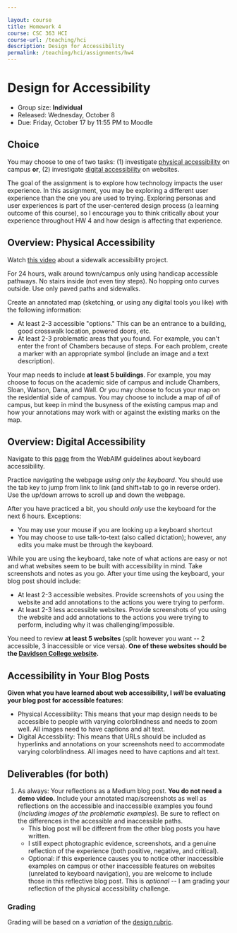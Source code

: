```yaml
---

layout: course
title: Homework 4
course: CSC 363 HCI
course-url: /teaching/hci
description: Design for Accessibility
permalink: /teaching/hci/assignments/hw4
---
```


# Design for Accessibility

* Group size: **Individual**
* Released: Wednesday, October 8
* Due: Friday, October 17 by 11:55 PM to Moodle

## Choice
You may choose to one of two tasks: (1) investigate [physical accessibility](#overview-physical-accessibility) on campus **or**, (2) investigate [digital accessibility](#overview-digital-accessibility) on websites.

The goal of the assignment is to explore how technology impacts the user experience. In this assignment, you may be exploring a different user experience than the one you are used to trying.
Exploring personas and user experiences is part of the user-centered design process (a learning outcome of this course), so I encourage you to think critically about your experience throughout HW 4 and how design is affecting that experience.

## Overview: Physical Accessibility
Watch [this video](https://www.youtube.com/watch?v=_GBLqZDXB_0) about a sidewalk accessibility project.

For 24 hours, walk around town/campus only using handicap accessible pathways. No stairs inside (not even tiny steps). No hopping onto curves outside. Use only paved paths and sidewalks. 

Create an annotated map (sketching, or using any digital tools you like) with the following information:
* At least 2-3 accessible "options." This can be an entrance to a building, good crosswalk location, powered 
doors, etc.
* At least 2-3 problematic areas that you found. For example, you can't enter the front of Chambers because of steps.
For each problem, create a marker with an appropriate symbol (include an image and a text description).

Your map needs to include **at least 5 buildings**. For example, you may choose to focus on the academic side of campus and include Chambers, Sloan, Watson, Dana, and Wall. Or you may choose to focus your map on the residential side of campus. You may choose to include a map of *all* of campus, but keep in mind the busyness of the existing campus map and how your annotations may work with or against the existing marks on the map. 

## Overview: Digital Accessibility
Navigate to this [page](https://webaim.org/techniques/keyboard/#maincontent) from the WebAIM guidelines about keyboard accessibility. 

Practice navigating the webpage *using only the keyboard*. You should use the tab key to jump from link to link (and shift+tab to go in reverse order). Use the up/down arrows to scroll up and down the webpage. 

After you have practiced a bit, you should *only* use the keyboard for the next 6 hours.
Exceptions:
* You may use your mouse if you are looking up a keyboard shortcut
* You may choose to use talk-to-text (also called dictation); however, any edits you make must be through the keyboard.

While you are using the keyboard, take note of what actions are easy or not and what websites seem to be built with accessibility in mind. Take screenshots and notes as you go. After your time using the keyboard, your blog post should include:
* At least 2-3 accessible websites. Provide screenshots of you using the website and add annotations to the actions you were trying to perform. 
* At least 2-3 less accessible websites. Provide screenshots of you using the website and add annotations to the actions you were trying to perform, including why it was challenging/impossible.

You need to review **at least 5 websites** (split however you want -- 2 accessible, 3 inaccessible or vice versa). **One of these websites should be the [Davidson College website](https://www.davidson.edu/).**

## Accessibility in Your Blog Posts

**Given what you have learned about web accessibility, I *will* be evaluating your blog post for accessible features**:
* Physical Accessibility: This means that your map design needs to be accessible to people with varying colorblindness and needs to zoom well. All images need to have captions and alt text. 
* Digital Accessbility: This means that URLs should be included as hyperlinks and annotations on your screenshots need to accommodate varying colorblindness. All images need to have captions and alt text. 

## Deliverables (for both)
1. As always: Your reflections as a Medium blog post. **You do not need a demo video.** Include your annotated map/screenshots as well as reflections on the accessible and inaccessible examples you found (*including images of the problematic examples*). Be sure to reflect on the differences in the accessible and inaccessible paths.
    * This blog post will be different from the other blog posts you have written.
    * I still expect photographic evidence, screenshots, and a genuine reflection of the experience (both positive, negative, and critical).
    * Optional: if this experience causes you to notice other inaccessible examples on campus or other inaccessible features on websites (unrelated to keyboard navigation), you are welcome to include those in this reflective blog post. This is *optional* -- I am grading your reflection of the physical accessibility challenge.

### Grading
Grading will be based on a *variation* of the [design rubric](https://docs.google.com/spreadsheets/d/1aI9LcmVZmh_977G__U4Guz_rPRCwWZs26J_yHXbhSyY/edit?usp=sharing).